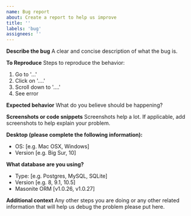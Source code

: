 ```yaml
---
name: Bug report
about: Create a report to help us improve
title: ''
labels: 'bug'
assignees: ''
---
```


**Describe the bug**
A clear and concise description of what the bug is.

**To Reproduce**
Steps to reproduce the behavior:
1. Go to '...'
2. Click on '....'
3. Scroll down to '....'
4. See error

**Expected behavior**
What do you believe should be happening?

**Screenshots or code snippets**
Screenshots help a lot. If applicable, add screenshots to help explain your problem.

**Desktop (please complete the following information):**
 - OS: [e.g. Mac OSX, Windows]
 - Version [e.g. Big Sur, 10]

**What database are you using?**
 - Type: [e.g. Postgres, MySQL, SQLite]
 - Version [e.g. 8, 9.1, 10.5]
 - Masonite ORM [v1.0.26, v1.0.27]

**Additional context**
Any other steps you are doing or any other related information that will help us debug the problem please put here.
